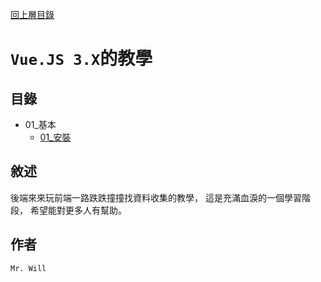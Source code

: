 [回上層目錄](../README.md)

# `Vue.JS 3.X`的教學

## **目錄**
+ 01_基本
    + [01_安裝](01_基本/01_安裝.md)

## **敘述**
後端來來玩前端一路跌跌撞撞找資料收集的教學，
這是充滿血淚的一個學習階段，
希望能對更多人有幫助。

## **作者**
`Mr. Will`
